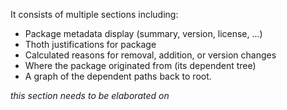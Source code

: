 It consists of multiple sections including:
- Package metadata display (summary, version, license, ...)
- Thoth justifications for package
- Calculated reasons for removal, addition, or version changes
- Where the package originated from (its dependent tree)
- A graph of the dependent paths back to root.

_this section needs to be elaborated on_